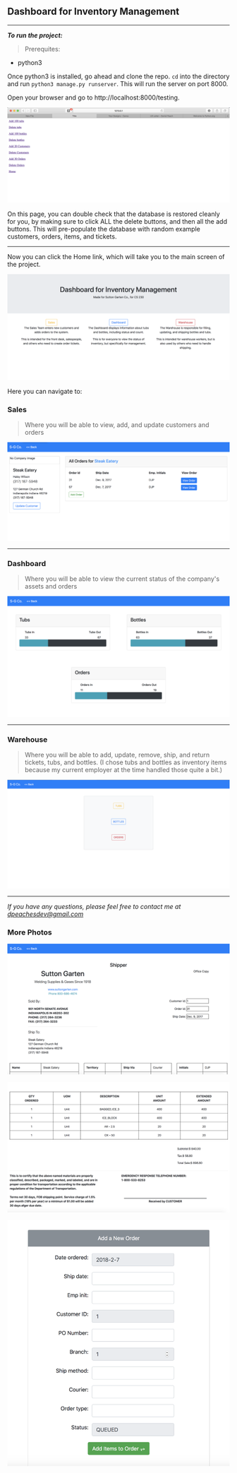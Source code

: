 ## Dashboard for Inventory Management
___
***To run the project:***

> Prerequites:
* python3

Once python3 is installed, go ahead and clone the repo. `cd` into the directory and run `python3 manage.py runserver`. This will run the server on port 8000.  

Open your browser and go to http://localhost:8000/testing.

![](./imgs/testing.png)

On this page, you can double check that the database is restored cleanly for you, by making sure to click ALL the delete buttons, and then all the add buttons.  This will pre-populate the database with random example customers, orders, items, and tickets.

***

Now you can click the Home link, which will take you to the main screen of the project.

![](./imgs/Home_screen.png)

Here you can navigate to:

### Sales
> Where you will be able to view, add, and update customers and orders

![](./imgs/Customer_profile.png)

***

### Dashboard
> Where you will be able to view the current status of the company's assets and orders

![](./imgs/Dashboard.png)

***

### Warehouse
> Where you will be able to add, update, remove, ship, and return tickets, tubs, and bottles. (I chose tubs and bottles as inventory items because my current employer at the time handled those quite a bit.)

![](./imgs/Warehouse_options.png)

***

*If you have any questions, please feel free to contact me at dpeachesdev@gmail.com*

### More Photos

![](./imgs/Ticket_top.png)

![](./imgs/Ticket_bottom.png)

![](./imgs/Order_add.png)
